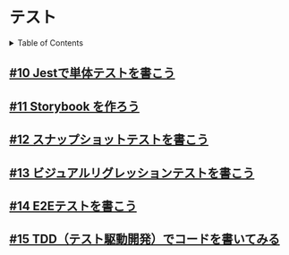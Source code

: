 # テスト

<!-- START doctoc generated TOC please keep comment here to allow auto update -->
<!-- DON'T EDIT THIS SECTION, INSTEAD RE-RUN doctoc TO UPDATE -->
<details>
<summary>Table of Contents</summary>

- [#10 Jestで単体テストを書こう](#10-jest%E3%81%A7%E5%8D%98%E4%BD%93%E3%83%86%E3%82%B9%E3%83%88%E3%82%92%E6%9B%B8%E3%81%93%E3%81%86)

</details>
<!-- END doctoc generated TOC please keep comment here to allow auto update -->

## [#10 Jestで単体テストを書こう](10_Jest)

## [#11 Storybook を作ろう](11_Storybook)

## [#12 スナップショットテストを書こう](12_SnapShotTest)

## [#13 ビジュアルリグレッションテストを書こう](13_VisualRegressionTest)

## [#14 E2Eテストを書こう](14_E2E_Test)

## [#15 TDD（テスト駆動開発）でコードを書いてみる](15_TDD)